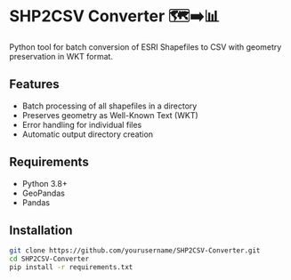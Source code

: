# SHP2CSV Converter 🗺️➡️📊

Python tool for batch conversion of ESRI Shapefiles to CSV with geometry preservation in WKT format.

## Features
- Batch processing of all shapefiles in a directory
- Preserves geometry as Well-Known Text (WKT)
- Error handling for individual files
- Automatic output directory creation

## Requirements
- Python 3.8+
- GeoPandas
- Pandas

## Installation
```bash
git clone https://github.com/yourusername/SHP2CSV-Converter.git
cd SHP2CSV-Converter
pip install -r requirements.txt
